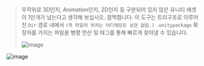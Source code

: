 
> 무작위로 3D인지, Animation인지, 2D인지 등 구분되어 있지 않은 유니티 에셋이 1만개가 넘는다고 생각해 보십시오. 끔찍합니다. 이 도구는 트리구조로 이루어진 `Dir` 경로 내에서 `(즉 파일의 위치는 어디에있든 상관 없음.)` `.unitypackage` 확장자를 가지는 파일을 병렬 연산 및 태그를 통해 빠르게 찾아낼 수 있습니다.
>
>
> ![image](https://github.com/shlifedev/unity-large-assets-manager/assets/49047211/19708959-9d46-4596-85a8-e88591e7edf2)

![image](https://github.com/shlifedev/unity-large-assets-manager/assets/49047211/d081c904-0ab8-4c69-8f06-2b6e3148e084)

